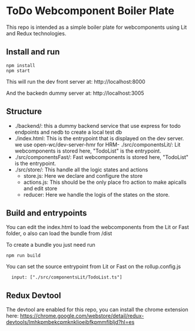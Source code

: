 # ToDo Webcomponent Boiler Plate

This repo is intended as a simple boiler plate for webcomponents using Lit and Redux technologies.

## Install and run

```
npm install
npm start
```

This will run the dev front server at:
http://localhost:8000

And the backedn dummy server at:
http://localhost:3005

## Structure

- ./backend/: this a dummy backend service that use express for todo endpoints and nedb to create a local test db
- ./index.html: This is the entrypoint that is displayed on the dev server. we use open-wc/dev-server-hmr for HRM- ./src/componentsLit/: Lit webcomponents is stored here, "TodoList" is the entrypoint.
- ./src/componentsFast/: Fast webcomponents is stored here, "TodoList" is the entrypoint.
- ./src/store/: This handle all the logic states and actions
  - store.js: Here we declare and configure the store
  - actions.js: This should be the only place fro action to make apicalls and edit store
  - reducer: Here we handle the logis of the states on the store.

## Build and entrypoints

You can edit the index.html to load the webcomponents from the Lit or Fast folder, o also can load the bundle from /dist

<script type="module" src="./src/componentsLit/TodoList.ts"></script>

To create a bundle you just need run

```
npm run build
```

You can set the source entrypoint from Lit or Fast on the rollup.config.js

```
  input: ["./src/componentsLit/TodoList.ts"]
```

## Redux Devtool

The devtool are enabled for this repo, you can install the chrome extension here:
https://chrome.google.com/webstore/detail/redux-devtools/lmhkpmbekcpmknklioeibfkpmmfibljd?hl=es
